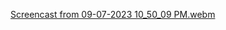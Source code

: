 [Screencast from 09-07-2023 10_50_09 PM.webm](https://github.com/stevejohn16/voidrobotics/assets/144067399/a28469a6-5069-4fbb-be89-830179418d55)
